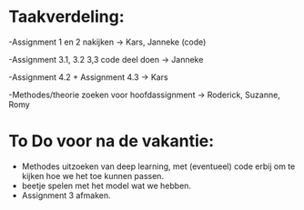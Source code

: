 # Taakverdeling:
-Assignment 1 en 2 nakijken                   -> Kars, Janneke (code)

-Assignment 3.1, 3.2 3,3 code deel doen       -> Janneke

-Assignment 4.2 + Assignment 4.3              -> Kars

-Methodes/theorie zoeken voor hoofdassignment -> Roderick, Suzanne, Romy

# To Do voor na de vakantie:
- Methodes uitzoeken van deep learning, met (eventueel) code erbij om te kijken hoe we het toe kunnen passen.
- beetje spelen met het model wat we hebben.
- Assignment 3 afmaken.

